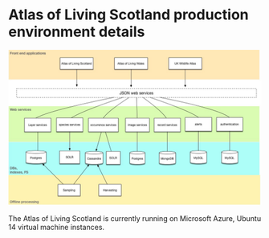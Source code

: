 # Atlas of Living Scotland    production environment details

![](https://raw.githubusercontent.com/nbnuk/als-install/master/Arch.jpg)

The Atlas of Living Scotland is currently running on Microsoft Azure, Ubuntu 14 virtual machine instances.
